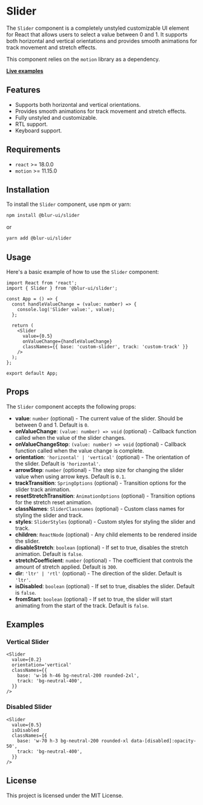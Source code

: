 # Slider

The `Slider` component is a completely unstyled customizable UI element for React that allows users to select a value between 0 and 1. It supports both horizontal and vertical orientations and provides smooth animations for track movement and stretch effects.

This component relies on the `motion` library as a dependency.

<b>[Live examples](https://blur-ui-storybook.vercel.app/?path=/docs/components-slider--docs)</b>

## Features

- Supports both horizontal and vertical orientations.
- Provides smooth animations for track movement and stretch effects.
- Fully unstyled and customizable.
- RTL support.
- Keyboard support.

## Requirements

- `react` >= 18.0.0
- `motion` >= 11.15.0

## Installation

To install the `Slider` component, use npm or yarn:

```bash
npm install @blur-ui/slider
```

or

```bash
yarn add @blur-ui/slider
```

## Usage

Here's a basic example of how to use the `Slider` component:

```tsx
import React from 'react';
import { Slider } from '@blur-ui/slider';

const App = () => {
  const handleValueChange = (value: number) => {
    console.log('Slider value:', value);
  };

  return (
    <Slider
      value={0.5}
      onValueChange={handleValueChange}
      classNames={{ base: 'custom-slider', track: 'custom-track' }}
    />
  );
};

export default App;
```

## Props

The `Slider` component accepts the following props:

- **value**: `number` (optional) - The current value of the slider. Should be between 0 and 1. Default is `0`.
- **onValueChange**: `(value: number) => void` (optional) - Callback function called when the value of the slider changes.
- **onValueChangeStop**: `(value: number) => void` (optional) - Callback function called when the value change is complete.
- **orientation**: `'horizontal' | 'vertical'` (optional) - The orientation of the slider. Default is `'horizontal'`.
- **arrowStep**: `number` (optional) - The step size for changing the slider value when using arrow keys. Default is `0.1`.
- **trackTransition**: `SpringOptions` (optional) - Transition options for the slider track animation.
- **resetStretchTransition**: `AnimationOptions` (optional) - Transition options for the stretch reset animation.
- **classNames**: `SliderClassnames` (optional) - Custom class names for styling the slider and track.
- **styles**: `SliderStyles` (optional) - Custom styles for styling the slider and track.
- **children**: `ReactNode` (optional) - Any child elements to be rendered inside the slider.
- **disableStretch**: `boolean` (optional) - If set to true, disables the stretch animation. Default is `false`.
- **stretchCoefficient**: `number` (optional) - The coefficient that controls the amount of stretch applied. Default is `300`.
- **dir**: `'ltr' | 'rtl'` (optional) - The direction of the slider. Default is `'ltr'`.
- **isDisabled**: `boolean` (optional) - If set to true, disables the slider. Default is `false`.
- **fromStart**: `boolean` (optional) - If set to true, the slider will start animating from the start of the track. Default is `false`.

## Examples

### Vertical Slider

```tsx
<Slider
  value={0.2}
  orientation='vertical'
  classNames={{
    base: 'w-16 h-46 bg-neutral-200 rounded-2xl',
    track: 'bg-neutral-400',
  }}
/>
```

### Disabled Slider

```tsx
<Slider
  value={0.5}
  isDisabled
  classNames={{
    base: 'w-70 h-3 bg-neutral-200 rounded-xl data-[disabled]:opacity-50',
    track: 'bg-neutral-400',
  }}
/>
```

## License

This project is licensed under the MIT License.
